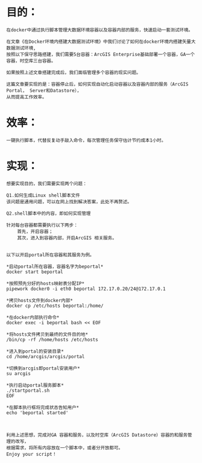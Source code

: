 # 目的： #
	在docker中通过执行脚本管理大数据环境容器以及容器内部的服务，快速启动一套测试环境。
	
	在文章《在Docker环境内搭建大数据测试环境》中我们讨论了如何在docker环境内搭建矢量大数据测试环境,
	按照以下保守思路搭建，我们需要5台容器：ArcGIS Enterprise基础部署一个容器，GA一个容器，时空库三台容器。
	
	如果按照上述文章搭建完成后，我们面临管理多个容器的现实问题。
	
	这篇文章要实现的是：容器停止后，如何实现自动化启动容器以及容器内部的服务（ArcGIS Portal， Server和Datastore），
	从而提高工作效率。



# 效率：  #

	一键执行脚本，代替反复动手敲入命令，每次管理任务保守估计节约成本1小时。

# 实现： #
	想要实现目的，我们需要实现两个问题：

	Q1.如何生成Linux shell脚本文件
	该问题是通用问题，可以在网上找到解决答案，此处不再赘述。

	Q2.shell脚本中的内容，即如何实现管理

	针对每台容器都需要执行以下两步：
		首先，开启容器；
		其次，进入到容器内部，开启ArcGIS 相关服务。


	以下以开启portal所在容器和其服务为例。
	
	*启动portal所在容器，容器名字为beportal*
	docker start beportal

	*按照预先分好的hosts映射表分配IP*
	pipework docker0 -i eth0 beportal 172.17.0.20/24@172.17.0.1

	*拷贝hosts文件到docker内部*
	docker cp /etc/hosts beportal:/home/

	*在docker内部执行命令*
	docker exec -i beportal bash << EOF

	*将hosts文件拷贝到最终的文件目的地*
	/bin/cp -rf /home/hosts /etc/hosts
	
	*进入到portal的安装目录*
	cd /home/arcgis/arcgis/portal

	*切换到arcgis即portal安装用户*
	su arcgis

	*执行启动portal服务脚本*
	./startportal.sh
	EOF

	*在脚本执行框将完成状态告知用户*
	echo 'beportal started'



	利用上述思想，完成对GA 容器和服务，以及时空库（ArcGIS Datastore）容器的和服务管理的改写，
	根据需求，将所有内容放在一个脚本中，或者分开放都可。
	Enjoy your script！
